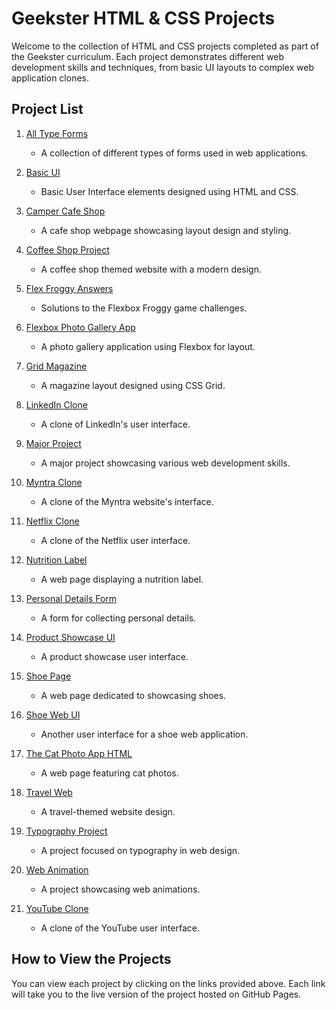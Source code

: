 # Geekster HTML & CSS Projects

Welcome to the collection of HTML and CSS projects completed as part of the Geekster curriculum. Each project demonstrates different web development skills and techniques, from basic UI layouts to complex web application clones.

## Project List

1. [All Type Forms](https://satyajit5007.github.io/Geekster-HTML-CSS-Projects/All%20Type%20Forms/)
   - A collection of different types of forms used in web applications.

2. [Basic UI](https://satyajit5007.github.io/Geekster-HTML-CSS-Projects/Basic%20UI/)
   - Basic User Interface elements designed using HTML and CSS.

3. [Camper Cafe Shop](https://satyajit5007.github.io/Geekster-HTML-CSS-Projects/Camper-Cafe-Shop/)
   - A cafe shop webpage showcasing layout design and styling.

4. [Coffee Shop Project](https://satyajit5007.github.io/Geekster-HTML-CSS-Projects/Coffee-Shop-Project/)
   - A coffee shop themed website with a modern design.

5. [Flex Froggy Answers](https://satyajit5007.github.io/Geekster-HTML-CSS-Projects/Flex_Froggy-Ans/)
   - Solutions to the Flexbox Froggy game challenges.

6. [Flexbox Photo Gallery App](https://satyajit5007.github.io/Geekster-HTML-CSS-Projects/Flexbox_Photo_Gallery_App/)
   - A photo gallery application using Flexbox for layout.

7. [Grid Magazine](https://satyajit5007.github.io/Geekster-HTML-CSS-Projects/Grid_Magazine/)
   - A magazine layout designed using CSS Grid.

8. [LinkedIn Clone](https://satyajit5007.github.io/Geekster-HTML-CSS-Projects/LinedIn-Clone/)
   - A clone of LinkedIn's user interface.

9. [Major Project](https://satyajit5007.github.io/Geekster-HTML-CSS-Projects/Major-Project/)
   - A major project showcasing various web development skills.

10. [Myntra Clone](https://satyajit5007.github.io/Geekster-HTML-CSS-Projects/Myntra_Clone/)
    - A clone of the Myntra website's interface.

11. [Netflix Clone](https://satyajit5007.github.io/Geekster-HTML-CSS-Projects/Netflix%20clone%20UI/)
    - A clone of the Netflix user interface.

12. [Nutrition Label](https://satyajit5007.github.io/Geekster-HTML-CSS-Projects/Nutrition_Label/)
    - A web page displaying a nutrition label.

13. [Personal Details Form](https://satyajit5007.github.io/Geekster-HTML-CSS-Projects/Personal%20Details%20Form/)
    - A form for collecting personal details.

14. [Product Showcase UI](https://satyajit5007.github.io/Geekster-HTML-CSS-Projects/Product%20Showcase%20UI/)
    - A product showcase user interface.

15. [Shoe Page](https://satyajit5007.github.io/Geekster-HTML-CSS-Projects/ShoePage-main/)
    - A web page dedicated to showcasing shoes.

16. [Shoe Web UI](https://satyajit5007.github.io/Geekster-HTML-CSS-Projects/Shoes%20Web%20UI/)
    - Another user interface for a shoe web application.

17. [The Cat Photo App HTML](https://satyajit5007.github.io/Geekster-HTML-CSS-Projects/TheCatPhotoAppHTML/)
    - A web page featuring cat photos.

18. [Travel Web](https://satyajit5007.github.io/Geekster-HTML-CSS-Projects/Travel_Web/)
    - A travel-themed website design.

19. [Typography Project](https://satyajit5007.github.io/Geekster-HTML-CSS-Projects/TypographyProject/)
    - A project focused on typography in web design.

20. [Web Animation](https://satyajit5007.github.io/Geekster-HTML-CSS-Projects/Web_Animation/)
    - A project showcasing web animations.

21. [YouTube Clone](https://satyajit5007.github.io/Geekster-HTML-CSS-Projects/YoutubeClone/)
    - A clone of the YouTube user interface.

## How to View the Projects

You can view each project by clicking on the links provided above. Each link will take you to the live version of the project hosted on GitHub Pages.
